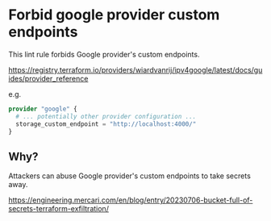 # Forbid google provider custom endpoints

This lint rule forbids Google provider's custom endpoints.

https://registry.terraform.io/providers/wiardvanrij/ipv4google/latest/docs/guides/provider_reference

e.g.

```tf
provider "google" {
  # ... potentially other provider configuration ...
  storage_custom_endpoint = "http://localhost:4000/"
}
```

## Why?

Attackers can abuse Google provider's custom endpoints to take secrets away.

https://engineering.mercari.com/en/blog/entry/20230706-bucket-full-of-secrets-terraform-exfiltration/
